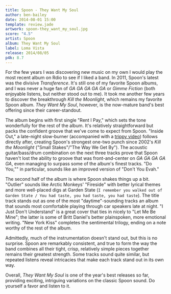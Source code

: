 ```yaml
---
title: Spoon - They Want My Soul
author: ben-bailey
date: 2014-08-01 15:00
template: review.jade
artwork: spoon-they_want_my_soul.jpg
score: "4.5"
artist: Spoon
album: They Want My Soul
label: Loma Vista
release: 2014/08/05
p4k: 8.7
---
```


For the few years I was discovering new music on my own I would play the most recent album on Rdio to see if I liked a band. In 2011, Spoon's latest was the divisive *Transference*. It's still one of my favorite Spoon albums, and I was never a huge fan of *GA GA GA GA GA* or *Gimme Fiction* (both enjoyable listens, but neither stood out to me). It took me another few years to discover the breakthrough *Kill the Moonlight*, which remains my favorite Spoon album. *They Want My Soul*, however, is the now-mature band's best offering since their career-standout.

<span class="more">

The album begins with first single "Rent I Pay," which sets the tone wonderfully for the rest of the album. It's relatively straightforward but packs the confident groove that we've come to expect from Spoon. "Inside Out," a late-night slow-burner (accompanied with a [trippy video](https://www.youtube.com/watch?v=IpT5SBg1Mmk)) follows directly after, creating Spoon's strongest one-two punch since 2002's *Kill the Moonlight* ("Small Stakes"/"The Way We Get By"). The acoustic guitar/bass/drum combination on the next three tracks prove that Spoon haven't lost the ability to groove that was front-and-center on *GA GA GA GA GA*, even managing to surpass some of the album's finest tracks. "Do You,"" in particular, sounds like an improved version of "Don't You Evah."

The second half of the album is where Spoon shakes things up a bit. "Outlier" sounds like Arctic Monkeys' "Fireside" with better lyrical themes and more well-placed digs at Garden State (`I remember you walked out of Garden State / You had taste, you had taste, you had taste`). The title track stands out as one of the most "daytime"-sounding tracks an album that sounds most comfortable playing through car speakers late at night. "I Just Don't Understand" is a great cover that ties in nicely to "Let Me Be Mine"; the latter is some of Britt Daniel's better plainspoken, more emotional writing. "New York Kiss" completes the sentimental trilogy, ending on a note worthy of the rest of the album.

Admittedly, much of the instrumentation doesn't stand out, but this is no surprise. Spoon are remarkably consistent, and true to form the way the band combines all their tight, crisp, relatively simple pieces together remains their greatest strength. Some tracks sound quite similar, but repeated listens reveal intricacies that make each track stand out in its own way.

Overall, *They Want My Soul* is one of the year's best releases so far, providing exciting, intriguing variations on the classic Spoon sound. Do yourself a favor and listen to it.

